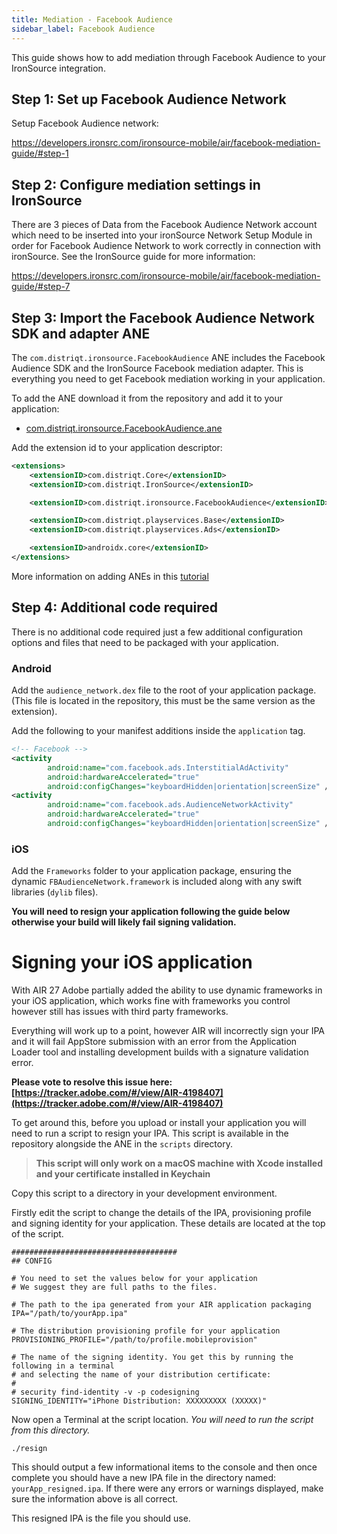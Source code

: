 ```yaml
---
title: Mediation - Facebook Audience
sidebar_label: Facebook Audience
---
```


This guide shows how to add mediation through Facebook Audience to your IronSource integration.


## Step 1: Set up Facebook Audience Network 

Setup Facebook Audience network:

https://developers.ironsrc.com/ironsource-mobile/air/facebook-mediation-guide/#step-1



## Step 2: Configure mediation settings in IronSource

There are 3 pieces of Data from the Facebook Audience Network account which need to be inserted into your ironSource Network Setup Module in order for Facebook Audience Network to work correctly in connection with ironSource. See the IronSource guide for more information:

https://developers.ironsrc.com/ironsource-mobile/air/facebook-mediation-guide/#step-7



## Step 3: Import the Facebook Audience Network SDK and adapter ANE

The `com.distriqt.ironsource.FacebookAudience` ANE includes the Facebook Audience SDK and the IronSource Facebook mediation adapter. This is everything you need to get Facebook mediation working in your application.

To add the ANE download it from the repository and add it to your application:

- [com.distriqt.ironsource.FacebookAudience.ane](https://github.com/distriqt/ANE-IronSource/raw/master/lib/facebookaudience/com.distriqt.ironsource.FacebookAudience.ane)

Add the extension id to your application descriptor:

```xml
<extensions>
    <extensionID>com.distriqt.Core</extensionID>
    <extensionID>com.distriqt.IronSource</extensionID>

    <extensionID>com.distriqt.ironsource.FacebookAudience</extensionID>

    <extensionID>com.distriqt.playservices.Base</extensionID>
    <extensionID>com.distriqt.playservices.Ads</extensionID>

    <extensionID>androidx.core</extensionID>
</extensions>
```

More information on adding ANEs in this [tutorial](/docs/tutorials/getting-started)



## Step 4: Additional code required

There is no additional code required just a few additional configuration options and files that need to be packaged with your application.


### Android

Add the `audience_network.dex` file to the root of your application package. (This file is located in the repository, this must be the same version as the extension).

Add the following to your manifest additions inside the `application` tag. 

```xml
<!-- Facebook -->
<activity
        android:name="com.facebook.ads.InterstitialAdActivity"
        android:hardwareAccelerated="true"
        android:configChanges="keyboardHidden|orientation|screenSize" />
<activity
        android:name="com.facebook.ads.AudienceNetworkActivity"
        android:hardwareAccelerated="true"
        android:configChanges="keyboardHidden|orientation|screenSize" />
```




### iOS


Add the `Frameworks` folder to your application package, ensuring the dynamic `FBAudienceNetwork.framework` is included along with any swift libraries (`dylib` files).

**You will need to resign your application following the guide below otherwise your build will likely fail signing validation.**











# Signing your iOS application

With AIR 27 Adobe partially added the ability to use dynamic frameworks in your iOS application, which works fine with frameworks you control however still has issues with third party frameworks.

Everything will work up to a point, however AIR will incorrectly sign your IPA and it will fail AppStore submission with an error from the Application Loader tool and installing development builds with a signature validation error.

**Please vote to resolve this issue here: [https://tracker.adobe.com/#/view/AIR-4198407](https://tracker.adobe.com/#/view/AIR-4198407)**



To get around this, before you upload or install your application you will need to run a script to resign your IPA. 
This script is available in the repository alongside the ANE in the `scripts` directory.

>
> **This script will only work on a macOS machine with Xcode installed and your certificate installed in Keychain**
>

Copy this script to a directory in your development environment.

Firstly edit the script to change the details of the IPA, provisioning profile and signing identity for your application. These details are located at the top of the script.


```
#####################################
## CONFIG

# You need to set the values below for your application
# We suggest they are full paths to the files. 

# The path to the ipa generated from your AIR application packaging
IPA="/path/to/yourApp.ipa"

# The distribution provisioning profile for your application
PROVISIONING_PROFILE="/path/to/profile.mobileprovision"

# The name of the signing identity. You get this by running the following in a terminal 
# and selecting the name of your distribution certificate:
# 
# security find-identity -v -p codesigning
SIGNING_IDENTITY="iPhone Distribution: XXXXXXXXX (XXXXX)"
```


Now open a Terminal at the script location. *You will need to run the script from this directory.*

```
./resign
```

This should output a few informational items to the console and then once complete you should have a new IPA file in the directory named: `yourApp_resigned.ipa`. If there were any errors or warnings displayed, make sure the information above is all correct.

This resigned IPA is the file you should use.



